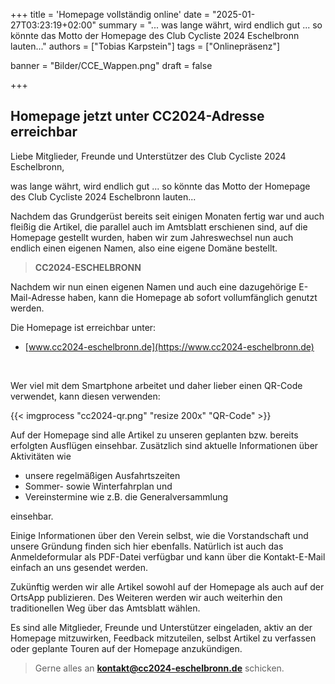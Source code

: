 +++
title = 'Homepage vollständig online'
date = "2025-01-27T03:23:19+02:00"
summary = "... was lange währt, wird endlich gut ... so könnte das Motto der Homepage des Club Cycliste 2024 Eschelbronn lauten..."
authors = ["Tobias Karpstein"]
tags = ["Onlinepräsenz"]

banner = "Bilder/CCE_Wappen.png"
draft = false

+++
## Homepage jetzt unter CC2024-Adresse erreichbar

Liebe Mitglieder, Freunde und Unterstützer des Club Cycliste 2024 Eschelbronn,

was lange währt, wird endlich gut ... so könnte das Motto der Homepage des Club Cycliste 2024 Eschelbronn lauten...

Nachdem das Grundgerüst bereits seit einigen Monaten fertig war und auch fleißig die Artikel, die parallel auch im Amtsblatt erschienen sind, auf die Homepage gestellt wurden,
haben wir zum Jahreswechsel nun auch endlich einen eigenen Namen, also eine eigene Domäne bestellt.

> **CC2024-ESCHELBRONN**

Nachdem wir nun einen eigenen Namen und auch eine dazugehörige E-Mail-Adresse haben, kann die Homepage ab sofort vollumfänglich genutzt werden.

Die Homepage ist erreichbar unter:

- [www.cc2024-eschelbronn.de](https://www.cc2024-eschelbronn.de)

&nbsp;

Wer viel mit dem Smartphone arbeitet und daher lieber einen QR-Code verwendet, kann diesen verwenden:

{{< imgprocess "cc2024-qr.png" "resize 200x" "QR-Code" >}}

Auf der Homepage sind alle Artikel zu unseren geplanten bzw. bereits erfolgten Ausflügen einsehbar. Zusätzlich sind aktuelle Informationen über Aktivitäten wie
 - unsere regelmäßigen Ausfahrtszeiten
 - Sommer- sowie Winterfahrplan und
 - Vereinstermine wie z.B. die Generalversammlung

einsehbar.

Einige Informationen über den Verein selbst, wie die Vorstandschaft und unsere Gründung finden sich hier ebenfalls. Natürlich ist auch das Anmeldeformular als PDF-Datei verfügbar und kann über die Kontakt-E-Mail einfach an uns gesendet werden.

Zukünftig werden wir alle Artikel sowohl auf der Homepage als auch auf der OrtsApp publizieren. Des Weiteren werden wir auch weiterhin den traditionellen Weg über das Amtsblatt wählen.

Es sind alle Mitglieder, Freunde und Unterstützer eingeladen, aktiv an der Homepage mitzuwirken, Feedback mitzuteilen, selbst Artikel zu verfassen oder geplante Touren auf der Homepage anzukündigen.

>Gerne alles an [**kontakt@cc2024-eschelbronn.de**](mailto:kontakt@cc2024-eschelbronn.de) schicken.
